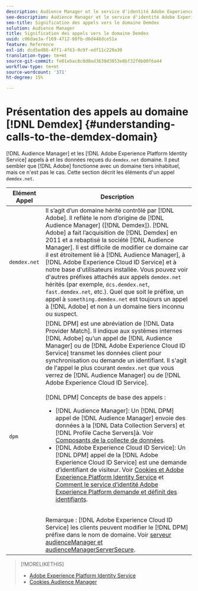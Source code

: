 ```yaml
---
description: Audience Manager et le service d'identité Adobe Experience Platform appellent et reçoivent les données du domaine demdex.net. Il peut sembler que l'Adobe travaille avec un domaine tiers inhabituel, mais ce n'est pas le cas. Cette section décrit les éléments d’un appel demdex.net.
seo-description: Audience Manager et le service d'identité Adobe Experience Platform appellent et reçoivent les données du domaine demdex.net. Il peut sembler que l'Adobe travaille avec un domaine tiers inhabituel, mais ce n'est pas le cas. Cette section décrit les éléments d’un appel demdex.net.
seo-title: Signification des appels vers le domaine Demdex
solution: Audience Manager
title: Signification des appels vers le domaine Demdex
uuid: c06dae3a-f169-4712-80fb-d6d448dce51a
feature: Reference
exl-id: dcd5ed86-4ff1-4f63-9c9f-edf11c229a30
translation-type: tm+mt
source-git-commit: fe01ebac8c0d0ad3630d3853e0bf32f0b00f6a44
workflow-type: tm+mt
source-wordcount: '371'
ht-degree: 15%

---
```


# Présentation des appels au domaine [!DNL Demdex] {#understanding-calls-to-the-demdex-domain}

[!DNL Audience Manager] et les  [!DNL Adobe Experience Platform Identity Service] appels à et les données reçues du  `demdex.net` domaine. Il peut sembler que [!DNL Adobe] fonctionne avec un domaine tiers inhabituel, mais ce n&#39;est pas le cas. Cette section décrit les éléments d&#39;un appel `demdex.net`.

| Elément Appel | Description |
|---|---|
| `demdex.net` | Il s’agit d’un domaine hérité contrôlé par [!DNL Adobe]. Il reflète le nom d’origine de [!DNL Audience Manager] ([!DNL Demdex]). [!DNL Adobe] a fait l’acquisition de [!DNL Demdex] en 2011 et a rebaptisé la société [!DNL Audience Manager]. Il est difficile de modifier ce domaine car il est étroitement lié à [!DNL Audience Manager], à [!DNL Adobe Experience Cloud ID Service] et à notre base d&#39;utilisateurs installée. Vous pouvez voir d&#39;autres préfixes attachés aux appels `demdex.net` hérités (par exemple, `dcs.demdex.net`, `fast.demdex.net`, etc.). Quel que soit le préfixe, un appel à `something.demdex.net` est toujours un appel à [!DNL Adobe] et non à un domaine tiers inconnu ou suspect. |
| `dpm` | [!DNL DPM] est une abréviation de  [!DNL Data Provider Match]. Il indique aux systèmes internes [!DNL Adobe] qu&#39;un appel de [!DNL Audience Manager] ou de [!DNL Adobe Experience Cloud ID Service] transmet les données client pour synchronisation ou demande un identifiant. Il s&#39;agit de l&#39;appel le plus courant `demdex.net` que vous verrez de [!DNL Audience Manager] ou de [!DNL Adobe Experience Cloud ID Service]. <br><br>[!DNL DPM] Concepts de base des appels : <ul><li>[!DNL Audience Manager]: Un  [!DNL DPM] appel de  [!DNL Audience Manager] envoie des données à la  [!DNL Data Collection Servers] et  [!DNL Profile Cache Servers]à. Voir [Composants de la collecte de données](../reference/system-components/components-data-collection.md).</li><li>[!DNL Adobe Experience Cloud ID Service]: Un  [!DNL DPM] appel de la  [!DNL Adobe Experience Cloud ID Service] est une demande d’identifiant de visiteur. Voir [Cookies et Adobe Experience Platform Identity Service](https://docs.adobe.com/content/help/fr-FR/id-service/using/intro/cookies.html) et [Comment le service d’identité Adobe Experience Platform demande et définit des identifiants](https://docs.adobe.com/content/help/en/id-service/using/intro/id-request.html).</li></ul><br>Remarque :  [!DNL Adobe Experience Cloud ID Service] les clients peuvent modifier le  [!DNL DPM] préfixe dans le nom de domaine. Voir [serveur audienceManager et audienceManagerServerSecure](https://docs.adobe.com/content/help/en/id-service/using/id-service-api/configurations/subdomain-config.html). |

>[!MORELIKETHIS]
>
>* [Adobe Experience Platform Identity Service](https://docs.adobe.com/content/help/en/id-service/using/home.html)
>* [Cookies Audience Manager](https://docs.adobe.com/content/help/fr-FR/core-services/interface/ec-cookies/cookies-am.html)


